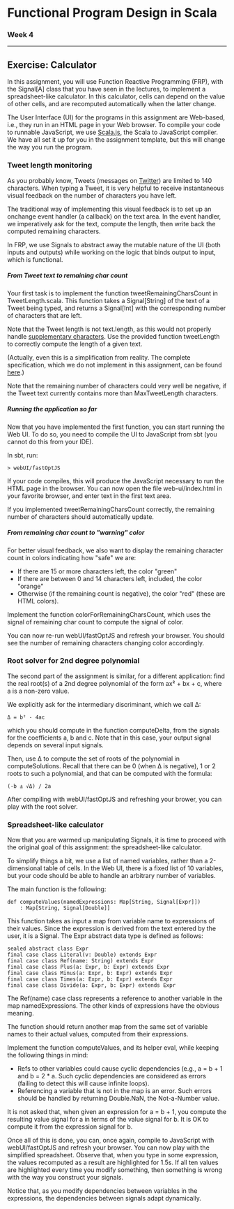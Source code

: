 # Functional Program Design in Scala
### Week 4

-----------------------------
Exercise: Calculator
-----------------------------

In this assignment, you will use Function Reactive Programming (FRP), with the Signal[A] class that you have seen in the lectures, to implement a spreadsheet-like calculator. In this calculator, cells can depend on the value of other cells, and are recomputed automatically when the latter change.

The User Interface (UI) for the programs in this assignment are Web-based, i.e., they run in an HTML page in your Web browser. To compile your code to runnable JavaScript, we use [Scala.js](http://www.scala-js.org/), the Scala to JavaScript compiler. We have all set it up for you in the assignment template, but this will change the way you run the program.

### Tweet length monitoring

As you probably know, Tweets (messages on [Twitter](https://twitter.com/)) are limited to 140 characters. When typing a Tweet, it is very helpful to receive instantaneous visual feedback on the number of characters you have left.

The traditional way of implementing this visual feedback is to set up an onchange event handler (a callback) on the text area. In the event handler, we imperatively ask for the text, compute the length, then write back the computed remaining characters.

In FRP, we use Signals to abstract away the mutable nature of the UI (both inputs and outputs) while working on the logic that binds output to input, which is functional.

##### From Tweet text to remaining char count

Your first task is to implement the function tweetRemainingCharsCount in TweetLength.scala. This function takes a Signal[String] of the text of a Tweet being typed, and returns a Signal[Int] with the corresponding number of characters that are left.

Note that the Tweet length is not text.length, as this would not properly handle [supplementary characters](http://www.oracle.com/us/technologies/java/supplementary-142654.html). Use the provided function tweetLength to correctly compute the length of a given text.

(Actually, even this is a simplification from reality. The complete specification, which we do not implement in this assignment, can be found [here](https://dev.twitter.com/basics/counting-characters).)

Note that the remaining number of characters could very well be negative, if the Tweet text currently contains more than MaxTweetLength characters.

##### Running the application so far

Now that you have implemented the first function, you can start running the Web UI. To do so, you need to compile the UI to JavaScript from sbt (you cannot do this from your IDE).

In sbt, run:
```
> webUI/fastOptJS
```
If your code compiles, this will produce the JavaScript necessary to run the HTML page in the browser. You can now open the file web-ui/index.html in your favorite browser, and enter text in the first text area.

If you implemented tweetRemainingCharsCount correctly, the remaining number of characters should automatically update.

##### From remaining char count to "warning" color

For better visual feedback, we also want to display the remaining character count in colors indicating how "safe" we are:

* If there are 15 or more characters left, the color "green"
* If there are between 0 and 14 characters left, included, the color "orange"
* Otherwise (if the remaining count is negative), the color "red"
(these are HTML colors).

Implement the function colorForRemainingCharsCount, which uses the signal of remaining char count to compute the signal of color.

You can now re-run webUI/fastOptJS and refresh your browser. You should see the number of remaining characters changing color accordingly.

### Root solver for 2nd degree polynomial

The second part of the assignment is similar, for a different application: find the real root(s) of a 2nd degree polynomial of the form ax² + bx + c, where a is a non-zero value.

We explicitly ask for the intermediary discriminant, which we call Δ:
```
Δ = b² - 4ac
```
which you should compute in the function computeDelta, from the signals for the coefficients a, b and c. Note that in this case, your output signal depends on several input signals.

Then, use Δ to compute the set of roots of the polynomial in computeSolutions. Recall that there can be 0 (when Δ is negative), 1 or 2 roots to such a polynomial, and that can be computed with the formula:
```
(-b ± √Δ) / 2a
```
After compiling with webUI/fastOptJS and refreshing your brower, you can play with the root solver.

### Spreadsheet-like calculator

Now that you are warmed up manipulating Signals, it is time to proceed with the original goal of this assignment: the spreadsheet-like calculator.

To simplify things a bit, we use a list of named variables, rather than a 2-dimensional table of cells. In the Web UI, there is a fixed list of 10 variables, but your code should be able to handle an arbitrary number of variables.

The main function is the following:
```
def computeValues(namedExpressions: Map[String, Signal[Expr]])
    : Map[String, Signal[Double]]
```
This function takes as input a map from variable name to expressions of their values. Since the expression is derived from the text entered by the user, it is a Signal. The Expr abstract data type is defined as follows:
```
sealed abstract class Expr
final case class Literal(v: Double) extends Expr
final case class Ref(name: String) extends Expr
final case class Plus(a: Expr, b: Expr) extends Expr
final case class Minus(a: Expr, b: Expr) extends Expr
final case class Times(a: Expr, b: Expr) extends Expr
final case class Divide(a: Expr, b: Expr) extends Expr
```
The Ref(name) case class represents a reference to another variable in the map namedExpressions. The other kinds of expressions have the obvious meaning.

The function should return another map from the same set of variable names to their actual values, computed from their expressions.

Implement the function computeValues, and its helper eval, while keeping the following things in mind:

* Refs to other variables could cause cyclic dependencies (e.g., a = b + 1 and b = 2 * a. Such cyclic dependencies are considered as errors (failing to detect this will cause infinite loops).
* Referencing a variable that is not in the map is an error.
Such errors should be handled by returning Double.NaN, the Not-a-Number value.

It is not asked that, when given an expression for a = b + 1, you compute the resulting value signal for a in terms of the value signal for b. It is OK to compute it from the expression signal for b.

Once all of this is done, you can, once again, compile to JavaScript with webUI/fastOptJS and refresh your browser. You can now play with the simplified spreadsheet. Observe that, when you type in some expression, the values recomputed as a result are highlighted for 1.5s. If all ten values are highlighted every time you modify something, then something is wrong with the way you construct your signals.

Notice that, as you modify dependencies between variables in the expressions, the dependencies between signals adapt dynamically.
